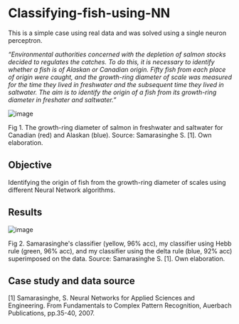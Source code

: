 # Classifying-fish-using-NN


This is a simple case using real data and was solved using a single neuron perceptron.

*“Environmental authorities concerned with the depletion of salmon stocks decided to regulates the catches. To do this, it is necessary to identify whether a fish is of Alaskan or Canadian origin. Fifty fish
from each place of origin were caught, and the growth-ring diameter of scale was measured for the time they lived in freshwater and the subsequent time they lived in saltwater. The aim is to identify the
origin of a fish from its growth-ring diameter in freshater and saltwater.”*

![image](https://user-images.githubusercontent.com/86810694/189381309-df20cd56-b63b-495c-91f1-d5989fc4e26d.png)

Fig 1. The growth-ring diameter of salmon in freshwater and saltwater for Canadian (red) and Alaskan (blue).
Source: Samarasinghe S. [1]. Own elaboration.

## Objective

Identifying the origin of fish from the growth-ring diameter of scales using different Neural Network algorithms.

## Results

![image](https://user-images.githubusercontent.com/86810694/189382661-cc1fcb2d-d6cb-4f3d-a582-c0ed1374f611.png)

Fig 2. Samarasinghe's classifier (yellow, 96% acc), my classifier using Hebb rule (green, 96% acc), 
and my classifier using the delta rule (blue, 92% acc) superimposed on the data. Source: Samarasinghe S. [1]. Own elaboration.

## Case study and data source

[1] Samarasinghe, S. Neural Networks for Applied Sciences and Engineering. From Fundamentals to Complex Pattern Recognition, Auerbach Publications, pp.35-40, 2007.
